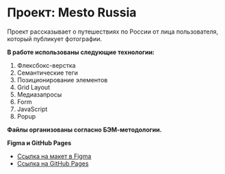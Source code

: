 # Проект: Mesto Russia

Проект рассказывает о путешествиях по России от лица пользователя, который публикует фотографии.

**В работе использованы следующие технологии:**

1. Флексбокс-верстка
2. Семантические теги
3. Позиционирование элементов
4. Grid Layout
5. Медиазапросы
6. Form
7. JavaScript
8. Popup

**Файлы организованы согласно БЭМ-методологии.**

**Figma и GitHub Pages**

* [Ссылка на макет в Figma](https://www.figma.com/file/2cn9N9jSkmxD84oJik7xL7/JavaScript.-Sprint-4?node-id=0%3A1)
* [Ссылка на GitHub Pages](https://lilsem.github.io/mesto)